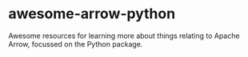 # awesome-arrow-python
Awesome resources for learning more about things relating to Apache Arrow, focussed on the Python package. 
